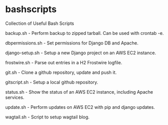 # bashscripts

Collection of Useful Bash Scripts

backup.sh		- Perform backup to zipped tarball. Can be used with crontab -e.

dbpermissions.sh	- Set permissions for Django DB and Apache.

django-setup.sh   	- Setup a new Django project on an AWS EC2 instance.

frostwire.sh		- Parse out entries in a H2 Frostwire logfile.

git.sh            	- Clone a github repository, update and push it.

gitscript.sh      	- Setup a local github repository.

status.sh         	- Show the status of an AWS EC2 instance, including Apache services.

update.sh               - Perform updates on AWS EC2 with pip and django updates.

wagtail.sh        	- Script to setup wagtail blog.

